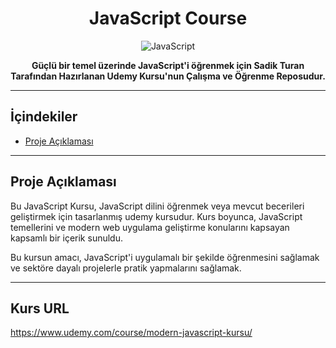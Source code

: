 <h1 align="center">JavaScript Course</h1>

<p align="center">
  <img src="" alt="JavaScript">
</p>

<p align="center">
  <strong>Güçlü bir temel üzerinde JavaScript'i öğrenmek için Sadik Turan Tarafından Hazırlanan Udemy Kursu'nun Çalışma ve Öğrenme Reposudur.</strong>
</p>

---

## İçindekiler

- [Proje Açıklaması](#proje-açıklaması)

---

## Proje Açıklaması

Bu JavaScript Kursu, JavaScript dilini öğrenmek veya mevcut becerileri geliştirmek  için tasarlanmış udemy kursudur. Kurs boyunca, JavaScript temellerini ve modern web uygulama geliştirme konularını kapsayan kapsamlı bir içerik sunuldu. 

Bu kursun amacı,  JavaScript'i uygulamalı bir şekilde öğrenmesini sağlamak ve sektöre dayalı projelerle pratik yapmalarını sağlamak. 



---

## Kurs URL

https://www.udemy.com/course/modern-javascript-kursu/



